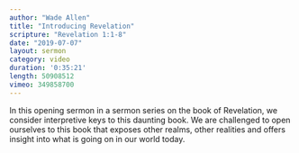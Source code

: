 ```yaml
---
author: "Wade Allen"
title: "Introducing Revelation"
scripture: "Revelation 1:1-8"
date: "2019-07-07"
layout: sermon
category: video
duration: '0:35:21'
length: 50908512
vimeo: 349858700
---
```


In this opening sermon in a sermon series on the book of Revelation, we consider interpretive keys to this daunting book. We are challenged to open ourselves to this book that exposes other realms, other realities and offers insight into what is going on in our world today.
